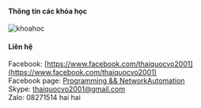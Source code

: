 #### Thông tin các khóa học
![khoahoc](https://scontent.fsgn2-1.fna.fbcdn.net/v/t1.0-9/153605618_113159460818248_7297268874083151530_o.jpg?_nc_cat=105&ccb=1-3&_nc_sid=730e14&_nc_ohc=U7RpFOQvnB0AX9vx8P-&_nc_ht=scontent.fsgn2-1.fna&oh=1b5189713eff0b7494e5a4a9a631f8da&oe=60840553)                
          

#### Liên hệ
Facebook: [https://www.facebook.com/thaiquocvo2001](https://www.facebook.com/thaiquocvo2001)          
Facebook page: [Programming && NetworkAutomation](https://www.facebook.com/programmingna2001/)             
Skype: thaiquocvo2001@gmail.com   
Zalo: 08271514 hai hai
